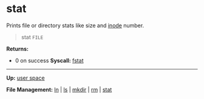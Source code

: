 # stat

Prints file or directory stats like size and [inode](../../kernel/file_system/inode.md) number.

> stat `FILE`


**Returns:**
- 0 on success
**Syscall:** [fstat](../../kernel/syscalls/fstat.md)

---
**Up:** [user space](../userspace.md)

**File Management:** [ln](ln.md) | [ls](ls.md) | [mkdir](mkdir.md) | [rm](rm.md) | [stat](stat.md)
